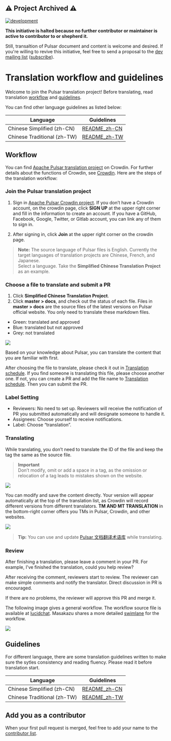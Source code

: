 ## :warning: Project Archived :warning:

[![development](https://img.shields.io/badge/development-halted-red.svg)](https://github.com/apache/pulsar/issues/17972)

**This initiative is halted because no further contributor or maintainer is active to contributor to or shepherd it.**

Still, transaltion of Pulsar document and content is welcome and desired. If you're willing to revive this initiative, feel free to send a proposal to the [dev mailing list](mailto:dev@pulsar.apache.org) ([subscribe](mailto:dev-subscribe@pulsar.apache.org)).

# Translation workflow and guidelines

Welcome to join the Pulsar translation project! Before translating, read translation [workflow](#workflow) and [guidelines](#guidelines).

You can find other language guidelines as listed below:

Language|Guidelines
--------|-----
Chinese Simplified (zh-CN) | [README_zh-CN](https://github.com/apache/pulsar-translation/blob/master/README_zh-CN.md)
Chinese Traditional (zh-TW) | [README_zh-TW](https://github.com/apache/pulsar-translation/blob/master/README_zh-TW.md)

## Workflow

You can find [Apache Pulsar translation project](https://crowdin.com/project/apache-pulsar) on Crowdin. For further details about the functions of Crowdin, see [Crowdin](https://crowdin.com/).
Here are the steps of the translation workflow:

### Join the Pulsar translation project

1. Sign in [Apache Pulsar Crowdin project](https://crowdin.com/project/apache-pulsar). If you don’t have a Crowdin account, on the crowdin page, click **SIGN UP** at the upper right corner and fill in the information to create an account. If you have a GitHub, Facebook, Google, Twitter, or Gitlab account, you can link any of them to sign in.

2. After signing in, click **Join** at the upper right corner on the crowdin page.

> **Note:**
> The source language of Pulsar files is English. Currently the target languages of translation projects are Chinese, French, and Japanese.  
> Select a language. Take the **Simplified Chinese Translation Project** as an example.

### Choose a file to translate and submit a PR

1. Click **Simplified Chinese Translation Project**.
2. Click  **master > docs**,  and check out the status of each file. 
Files in **master > docs** are the source files of the latest versions on Pulsar official website. You only need to translate these markdown files.

- Green: translated and approved  
- Blue: translated but not approved
- Grey: not translated

![](media/translation-status.jpg)

Based on your knowledge about Pulsar, you can translate the content that you are familiar with first.

After choosing the file to translate, please check it out in [Translation schedule](https://github.com/apache/pulsar-translation/blob/master/schedule.md). If you find someone is translating this file, please choose another one. If not, you can create a PR and add the file name to [Translation schedule](https://github.com/apache/pulsar-translation/blob/master/schedule.md). Then you can submit the PR.

### Label Setting

- Reviewers: No need to set up. Reviewers will receive the notification of PR you submitted automatically and will designate someone to handle it.
- Assignees: Choose yourself to receive notifications.
- Label: Choose “translation”.

### Translating

While translating, you don’t need to translate the ID of the file and keep the tag the same as the source file.
> **Important**  
> Don’t modify, omit or add a space in a tag, as the omission or relocation of a tag leads to mistakes shown on the website.

![](media/id-tag.jpg)

You can modify and save the content directly. Your version will appear automatically at the top of the translation list, as Crowdin will record different versions from different translators. **TM AND MT TRANSLATION** in the bottom-right corner offers you TMs in Pulsar, Crowdin, and other websites.

![](media/translation-interface.jpg)

> **Tip:**
> You can use and update [Pulsar 文档翻译术语库](https://shimo.im/sheets/5jozGy5WIUQQf5JV/MODOC) while translating.

### Review

After finishing a translation, please leave a comment in your PR.
For example, I've finished the translation, could you help review?

After receiving the comment, reviewers start to review. The reviewer can make simple comments and notify the translator. Direct discussion in PR is encouraged.

If there are no problems, the reviewer will approve this PR and merge it.

The following image gives a general workflow. The workflow source file is available at [lucidchat](https://www.lucidchart.com/invitations/accept/0ebad9d8-ddf3-4a92-8ee6-e813a9bc58ff).
Masakazu shares a more detailed [swimlane](https://swimlanes.io/d/8L04SRASw) for the workflow.

![](media/translation-workflow.jpg)

## Guidelines

For different language, there are some translation guidelines written to make sure the sytles consistency  and reading fluency. Please read it before translation start.

Language|Guidelines
--------|-----
Chinese Simplified (zh-CN) | [README_zh-CN](https://github.com/apache/pulsar-translation/blob/master/README_zh-CN.md)
Chinese Traditional (zh-TW) | [README_zh-TW](https://github.com/apache/pulsar-translation/blob/master/README_zh-TW.md)

## Add you as a contributor

When your first pull request is merged, feel free to add your name to the [contributor list](https://github.com/apache/pulsar-translation/blob/master/CONTRIBUTORS.md).
